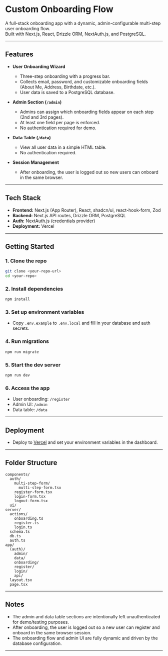 # Custom Onboarding Flow

A full-stack onboarding app with a dynamic, admin-configurable multi-step user onboarding flow.  
Built with Next.js, React, Drizzle ORM, NextAuth.js, and PostgreSQL.

---

## Features

- **User Onboarding Wizard**
  - Three-step onboarding with a progress bar.
  - Collects email, password, and customizable onboarding fields (About Me, Address, Birthdate, etc.).
  - User data is saved to a PostgreSQL database.

- **Admin Section (`/admin`)**
  - Admins can assign which onboarding fields appear on each step (2nd and 3rd pages).
  - At least one field per page is enforced.
  - No authentication required for demo.

- **Data Table (`/data`)**
  - View all user data in a simple HTML table.
  - No authentication required.

- **Session Management**
  - After onboarding, the user is logged out so new users can onboard in the same browser.

---

## Tech Stack

- **Frontend:** Next.js (App Router), React, shadcn/ui, react-hook-form, Zod
- **Backend:** Next.js API routes, Drizzle ORM, PostgreSQL
- **Auth:** NextAuth.js (credentials provider)
- **Deployment:** Vercel

---

## Getting Started

### 1. Clone the repo

```sh
git clone <your-repo-url>
cd <your-repo>
```

### 2. Install dependencies

```sh
npm install
```

### 3. Set up environment variables

- Copy `.env.example` to `.env.local` and fill in your database and auth secrets.

### 4. Run migrations

```sh
npm run migrate
```

### 5. Start the dev server

```sh
npm run dev
```

### 6. Access the app

- User onboarding: `/register`
- Admin UI: `/admin`
- Data table: `/data`

---

## Deployment

- Deploy to [Vercel](https://vercel.com/) and set your environment variables in the dashboard.

---

## Folder Structure

```
components/
  auth/
    multi-step-form/
      multi-step-form.tsx
    register-form.tsx
    login-form.tsx
    logout-form.tsx
  ui/
server/
  actions/
    onboarding.ts
    register.ts
    login.ts
  schema.ts
  db.ts
  auth.ts
app/
  (auth)/
    admin/
    data/
    onboarding/
    register/
    login/
    api/
  layout.tsx
  page.tsx
```

---

## Notes

- The admin and data table sections are intentionally left unauthenticated for demo/testing purposes.
- After onboarding, the user is logged out so a new user can register and onboard in the same browser session.
- The onboarding flow and admin UI are fully dynamic and driven by the database configuration.

---
